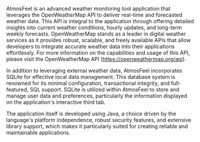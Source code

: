 



AtmosFeel is an advanced weather monitoring tool application that leverages the OpenWeatherMap API to deliver real-time and forecasted weather data. This API is integral to the application through offering detailed insights into current weather conditions, hourly updates, and long-term weekly forecasts. OpenWeatherMap stands as a leader in digital weather services as it provides robust, scalable, and freely available APIs that allow developers to integrate accurate weather data into their applications effortlessly. For more information on the capabilities and usage of this API, please visit the OpenWeatherMap API (https://openweathermap.org/api).

In addition to leveraging external weather data, AtmosFeel incorporates SQLite for effective local data management. This database system is renowned for its minimal configuration, transactional integrity, and full-featured, SQL support. SQLite is utilized within AtmosFeel to store and manage user data and preferences, particularly the information displayed on the application's interactive third tab.

The application itself is developed using Java, a choice driven by the language's platform independence, robust security features, and extensive library support, which makes it particularly suited for creating reliable and maintainable applications. 
